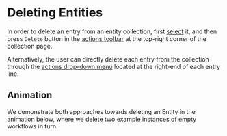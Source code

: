 # Deleting Entities

In order to delete an entry from an entity collection, first [select](select.md) it, and then press `Delete` button <i class="zmdi zmdi-delete zmdi-hc-border"></i> in the [actions toolbar](../../entities-general/ui/explorer.md#actions-toolbar) at the top-right corner of the collection page.

Alternatively, the user can directly delete each entry from the collection through the [actions drop-down menu](../../entities-general/ui/explorer.md#actions-dropdown) located at the right-end of each entry line.

## Animation

We demonstrate both approaches towards deleting an Entity in the animation below, where we delete two example instances of empty workflows in turn.

<img data-gifffer="/images/entities-general/delete-entity.gif" />
